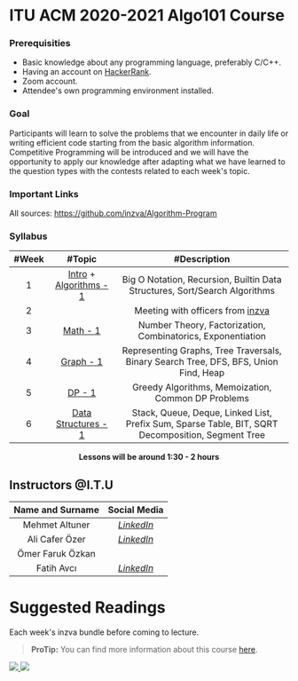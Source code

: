 
# ITU ACM 2020-2021 Algo101 Course

### Prerequisities
 - Basic knowledge about any programming language, preferably C/C++.
 - Having an account on [HackerRank](https://www.hackerrank.com/).
 - Zoom account.
 - Attendee's own programming environment installed.

### Goal

Participants will learn to solve the problems that we encounter in daily life or writing efficient code starting from the basic algorithm information. Competitive Programming will be introduced and we will have the opportunity to apply our knowledge after adapting what we have learned to the question types with the contests related to each week's topic.

### Important Links

All sources: https://github.com/inzva/Algorithm-Program

### Syllabus

|  #Week |  #Topic  | #Description  |
| :------------: | :------------: | :------------: |
| 1 | [Intro](https://github.com/inzva/Algorithm-Program/tree/master/bundles/01-intro) + [Algorithms - 1](https://github.com/inzva/Algorithm-Program/tree/master/bundles/02-algorithms-1) | Big O Notation, Recursion, Builtin Data Structures, Sort/Search Algorithms  |
| 2  |  | Meeting with officers from [inzva](https://inzva.com/)  |
| 3  | [Math - 1](https://github.com/inzva/Algorithm-Program/tree/master/bundles/03-math-1)  | Number Theory, Factorization, Combinatorics, Exponentiation  |
| 4  | [Graph - 1](https://github.com/inzva/Algorithm-Program/tree/master/bundles/04-graph-1)  | Representing Graphs, Tree Traversals, Binary Search Tree, DFS, BFS, Union Find, Heap  |
| 5 | [DP - 1](https://github.com/inzva/Algorithm-Program/tree/master/bundles/05-dp-1)| Greedy Algorithms, Memoization, Common DP Problems |  
| 6 | [Data Structures - 1](https://github.com/inzva/Algorithm-Program/tree/master/bundles/06-data-structures-1)| Stack, Queue, Deque, Linked List, Prefix Sum, Sparse Table, BIT, SQRT Decomposition, Segment Tree |  

<p align="center"><b>Lessons will be around 1:30 - 2 hours</b></p>

## Instructors @I.T.U

| Name and Surname | Social Media |
|:--:|:--:|
| Mehmet Altuner | [*LinkedIn*](https://www.linkedin.com/in/mehmet-altuner/) |
| Ali Cafer Özer | [*LinkedIn*](https://www.linkedin.com/in/ali-cafer-%C3%B6zer-859063147/) |
| Ömer Faruk Özkan |  |
| Fatih Avcı | [*LinkedIn*](https://www.linkedin.com/in/avcifatih/) |


# Suggested Readings

Each week's inzva bundle before coming to lecture.

> **ProTip:** You can find more information about this course [here](https://github.com/inzva/Algorithm-Program).

<p align="left">
 <a href="//ituacm.com" target="_blank">
    <img src="https://ituacm.com/wp-content/uploads/2017/08/itu-logo.png">
  </a>
  <a href="https://inzva.com/" target="_blank">
    <img src="https://avatars0.githubusercontent.com/u/26366279?s=200&v=4">
  </a>
</p>

